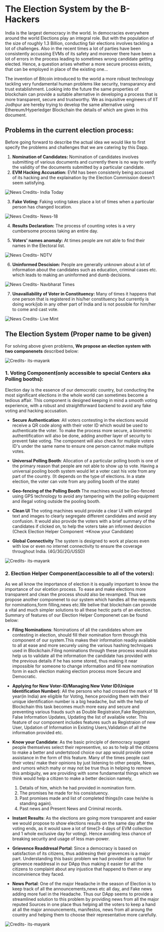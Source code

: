 # The Election System by the B-Hackers
India is the largest democracy in the world. In democracies everywhere around the world Elections play an integral role. But with the population of the size of roughly 1.3 Billion, conducting fair elections involves tackling a lot of challenges. Also in the recent times a lot of parties have been consistently accussing EVMs of its safety and moreover there have been a lot of errors in the process leading to sometimes wrong candidate getting elected. Hence, a question arises whether a more secure process exists, that can be employed in place of the existing one... 

The invention of Bitcoin introduced to the world a more robust technology tackling very fundamental human problems like security, transparancy and trust establishment. Looking into the future the same properties of blockchain can provide a suitable alternative in developing a process that is more transparent, secure and trustworthy. We as inquisitive engineers of IIT Jodhpur are hereby trying to develop the same alternative using Ethereum/Hyperledger Blockchain the details of which are given in this document.


## Problems in the current election process:
Before going forward to describe the actual idea we would like to first specify the problems and challenges that we are catering by this Dapp.

1. **Nomination of Candidates:** Nomination of candidates involves submitting of various documents and currently there is no way to verify the validity of the documents submitted by a particular candidate.
2. **EVM Hacking Accusation:** EVM has been consistenly being accussed of its hacking and the explaination by the Election Commission doesn't seem satisfying.


![News Credits- India Today](https://github.com/arkeo01/B-HackersCFD/blob/master/EVM_Acquisition.png)


3. **Fake Voting:** Faking voting takes place a lot of times when a particular person has changed location. 


![News Credits- News-18](https://github.com/arkeo01/B-HackersCFD/blob/master/Fake_voting.png)


4. **Results Declaration:** The process of counting votes is a very cumbersome process taking an entire day.

5. **Voters' names anomaly:** At times people are not able to find their names in the Electoral list.


![News Credits- NDTV](https://github.com/arkeo01/B-HackersCFD/blob/master/Name_anamoly.png)


6. **Uninformed Descision:** People are generally unknown about a lot of information about the candidates such as education, criminal cases etc. which leads to making an uninformed and dumb decisions.


![News Credits- Navbharat Times](https://github.com/arkeo01/B-HackersCFD/blob/master/uninformed_votes.png)


7. **Unavailiability of Voter in Constituency:** Many of times it happens that one person that is registered in his/her constituency but currently is doing work/job in any other part of India and is not possible for him/her to come and cast 
vote.


![News Credits- Live Mint](https://github.com/arkeo01/B-HackersCFD/blob/master/Voter_consituency.png)


## The Election System (Proper name to be given)

For solving above given problems, **We propose an election system with two componenets** described below:

![Credits- its-mayank](https://github.com/arkeo01/B-HackersCFD/blob/master/Flowchart_1.jpg)

### 1. Voting Component(only accessible to special Centers aka Polling booths):
Election day is the essence of our democratic country, but conducting the most significant elections in the whole world can sometimes become a tedious affair. This component is designed keeping in mind a smooth voting experience, with a robust and straightforward backend to avoid any fake voting and hacking accusation.

- **Secure Authentication**:
All voters contesting in the elections would receive a QR code along with their voter ID which would be used to authenticate the voter. To make the process more secure, a biometric authentification will also be done, adding another layer of security to prevent fake voting. The component will also check for multiple voters ID's under the same name to ensure one person cannot make multiple votes.

- **Universal Polling Booth**:
Allocation of a particular polling booth is one of the primary reason that people are not able to show up to vote. Having a universal pooling booth system would let a voter cast his vote from any part of the country. (It depends on the type of elections. In a state election, the voter can vote from any polling booth of the state)

- **Geo-fencing of the Polling Booth**
 The machines would be Geo-fenced using GPS technology to avoid any tampering with the polling equipment and illegal voting outside the pooling booth.

 - **Clean UI**
The voting machines would provide a clear UI with enlarged text and images to clearly segregate different candidates and avoid any confusion. It would also provide the voters with a brief summary of the candidates if clicked on, to help the voters take an informed desicion (Check Election Helper Component ->Know your Candidate)

- **Global Connectivity**
The system is designed to work at places even with low or even no internet connectivity to ensure the coverage throughout India. (4G/3G/2G/USSD)


![Credits- its-mayank](https://github.com/arkeo01/B-HackersCFD/blob/master/Flowchart_2.jpg)





### 2. Election Helper Component(accessible to all of the voters):
As we all know the importance of election it is equally important to know the importance of our elcetion process. To ease and make elections more transparent and clean the process should also be revamped. Thus we propose another componenet to our system which handles all the requests for nominations,form filling,news etc.We belive that blockchain can provide a vital and much simpler solutions to all these hectic parts of an election. Summary of features of our Election Helper Componenet can be found below:

- **Filing Nominations**: Nominations of all the candidates whom are contesting in election, should fill their nomination form through this component of our system.This makes their information readily available to all at ease and more securely using the various hashing techniques used in Blockchain.Filing nominations through these process would also help us to validate all the information the candidate has provided with the previous details if he has some stored, thus making it near impossible for someone to change information and fill new nomination form in each election making election process more Secure and Democratic.

- **Applying for New Voter-ID/Managing New Voter ID(Unique Identification Number)**: All the persons who had crossed the mark of 18 year(in India) are eligible for Voting, hence providing them with their unique identification number is a big headache, but with the help of Blockchain this task becomes much more easy and secure and preventing various frauds such as Double Registraion,Fake Registraion, False Information Updates, Updating the list of available voter. This feature of our component includes features such as Registraion of new User, Updation of Information in Existing Users,Validation of all the information provided etc.

- **Know your Candidate**: As the basic principle of democracy suggest people themselves select their representive, so as to help all the citizens to make a better and undertstood choice our app would provide some assistance in the form of this feature. Many of the times people cast their votes/ make their opinions by just listening to other people, News, and rumors which mahy or may not be true thus in helping to remove this ambiguity, we are providing with some fundamental things which we think would help a citizen to make a better decision namely,
    1. Details of him, which he had provided in nomination form.
    2. The promises he made for his consistuency.
    3. Past promises made and list of completed things(In case he/she is standing again).
    4. Past news and Present News and Criminal records.
   
- **Instant Results**: As the elections are going more transparent and easier we would propose to show elections results on the same day after the voting ends, as it would save a lot of time(3-4 days of EVM collection and 1 whole exclusive day for voting). Hence avoiding less chance of breaking security and usage of less man-power.

- **Grievence Readdresal Portal**: Since a democracy is based on satisfaction of its citizens, thus addresing their grievences is a major part. Understanding this basic problem we had provided an option for grievence readdresal in our DApp thus making it easier for all the citizens to complaint about any injustice that happend to them or any inconvinience they faced.

- **News Portal**: One of the major Headache in the season of Election is to keep track of all the announcements,news etc all day, and Fake news adding more fuel in the Headache. Thus our DApp seems to provide a streamlined solution to this problem by providing news from all the major reputed Sources in one place thus helping all the voters to keep a hand at all the major announcements, manifestos, news from all aroung the country and helping them to choose their representative more carefully.


![Credits- its-mayank](https://github.com/arkeo01/B-HackersCFD/blob/master/Flowchart_3.jpg)

